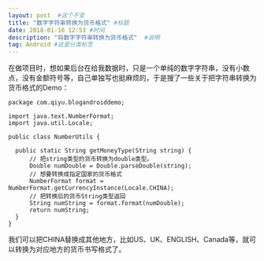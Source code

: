 ```yaml
---
layout: post  #这个不变
title: "数字字符串转换为货币格式" #标题
date: 2018-01-16 12:53 #时间
description: "将数字字符串转换为货币格式"  #说明
tag: Android #这是分类标签
---
```


在做项目时，想如果后台在给我数据时，只是一个单纯的数字字符串，没有小数点，没有金额符号等，自己单独写也挺麻烦的，于是搜了一些关于把字符串转换为货币格式的Demo：

```
package com.qiyu.blogandroiddemo;

import java.text.NumberFormat;
import java.util.Locale;

public class NumberUtils {

  public static String getMoneyType(String string) {
      // 把string类型的货币转换为double类型。  
      Double numDouble = Double.parseDouble(string);
      // 想要转换成指定国家的货币格式
      NumberFormat format = NumberFormat.getCurrencyInstance(Locale.CHINA);
      // 把转换后的货币String类型返回
      String numString = format.format(numDouble);
      return numString;
  }
}

```
我们可以把CHINA替换成其他地方，比如US、UK、ENGLISH、Canada等，就可以转换为对应地方的货币书写格式了。
